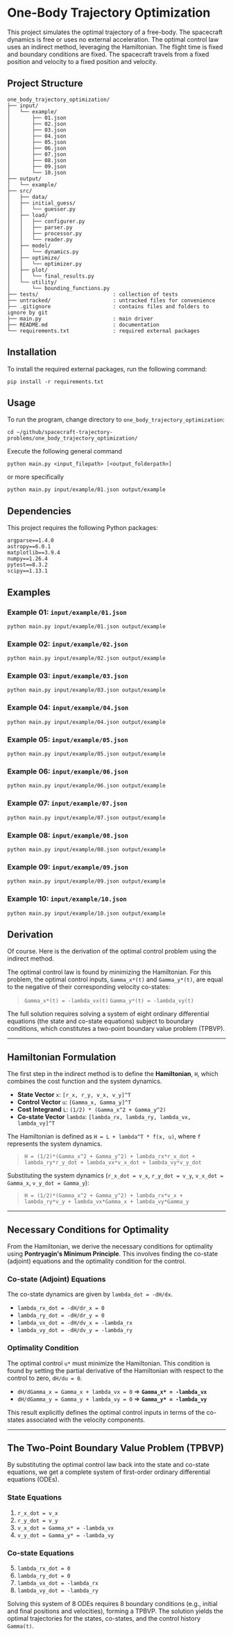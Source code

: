 # One-Body Trajectory Optimization

This project simulates the optimal trajectory of a free-body. The spacecraft dynamics is free or uses no external acceleration. The optimal control law uses an indirect method, leveraging the Hamiltonian. The flight time is fixed and boundary conditions are fixed. The spacecraft travels from a fixed position and velocity to a fixed position and velocity. 

## Project Structure

```
one_body_trajectory_optimization/
├── input/
│   └── example/
│       ├── 01.json
│       ├── 02.json
│       ├── 03.json
│       ├── 04.json
│       ├── 05.json
│       ├── 06.json
│       ├── 07.json
│       ├── 08.json
│       ├── 09.json
│       └── 10.json
├── output/
│   └── example/
├── src/
│   ├── data/
│   ├── initial_guess/
│   │   └── guesser.py
│   ├── load/
│   │   ├── configurer.py
│   │   ├── parser.py
│   │   ├── processor.py
│   │   └── reader.py
│   ├── model/
│   │   └── dynamics.py
│   ├── optimize/
│   │   └── optimizer.py
│   ├── plot/
│   │   └── final_results.py
│   └── utility/
│       └── bounding_functions.py
├── tests/                        : collection of tests
├── untracked/                    : untracked files for convenience
├── .gitignore                    : contains files and folders to ignore by git
├── main.py                       : main driver
├── README.md                     : documentation
└── requirements.txt              : required external packages
```

## Installation

To install the required external packages, run the following command:
```
pip install -r requirements.txt
```

## Usage

To run the program, change directory to `one_body_trajectory_optimization`:
```
cd ~/github/spacecraft-trajectory-problems/one_body_trajectory_optimization/
```
Execute the following general command
```
python main.py <input_filepath> [<output_folderpath>]
```
or more specifically
```
python main.py input/example/01.json output/example
```

## Dependencies

This project requires the following Python packages:
```
argparse==1.4.0
astropy==6.0.1
matplotlib==3.9.4
numpy==1.26.4
pytest==8.3.2
scipy==1.13.1
```

## Examples

### Example 01: `input/example/01.json`
```
python main.py input/example/01.json output/example
```

### Example 02: `input/example/02.json`
```
python main.py input/example/02.json output/example
```

### Example 03: `input/example/03.json`
```
python main.py input/example/03.json output/example
```

### Example 04: `input/example/04.json`
```
python main.py input/example/04.json output/example
```

### Example 05: `input/example/05.json`
```
python main.py input/example/05.json output/example
```

### Example 06: `input/example/06.json`
```
python main.py input/example/06.json output/example
```

### Example 07: `input/example/07.json`
```
python main.py input/example/07.json output/example
```

### Example 08: `input/example/08.json`
```
python main.py input/example/08.json output/example
```

### Example 09: `input/example/09.json`
```
python main.py input/example/09.json output/example
```

### Example 10: `input/example/10.json`
```
python main.py input/example/10.json output/example
```

## Derivation

Of course. Here is the derivation of the optimal control problem using the indirect method.

The optimal control law is found by minimizing the Hamiltonian. For this problem, the optimal control inputs, `Gamma_x*(t)` and `Gamma_y*(t)`, are equal to the negative of their corresponding velocity co-states:
> `Gamma_x*(t) = -lambda_vx(t)`
> `Gamma_y*(t) = -lambda_vy(t)`

The full solution requires solving a system of eight ordinary differential equations (the state and co-state equations) subject to boundary conditions, which constitutes a two-point boundary value problem (TPBVP).

---
## Hamiltonian Formulation
The first step in the indirect method is to define the **Hamiltonian**, `H`, which combines the cost function and the system dynamics.

* **State Vector** `x`: `[r_x, r_y, v_x, v_y]^T`
* **Control Vector** `u`: `[Gamma_x, Gamma_y]^T`
* **Cost Integrand** `L`: `(1/2) * (Gamma_x^2 + Gamma_y^2)`
* **Co-state Vector** `lambda`: `[lambda_rx, lambda_ry, lambda_vx, lambda_vy]^T`

The Hamiltonian is defined as `H = L + lambda^T * f(x, u)`, where `f` represents the system dynamics.

> `H = (1/2)*(Gamma_x^2 + Gamma_y^2) + lambda_rx*r_x_dot + lambda_ry*r_y_dot + lambda_vx*v_x_dot + lambda_vy*v_y_dot`

Substituting the system dynamics (`r_x_dot = v_x`, `r_y_dot = v_y`, `v_x_dot = Gamma_x`, `v_y_dot = Gamma_y`):

> `H = (1/2)*(Gamma_x^2 + Gamma_y^2) + lambda_rx*v_x + lambda_ry*v_y + lambda_vx*Gamma_x + lambda_vy*Gamma_y`

---
## Necessary Conditions for Optimality
From the Hamiltonian, we derive the necessary conditions for optimality using **Pontryagin's Minimum Principle**. This involves finding the co-state (adjoint) equations and the optimality condition for the control.

### Co-state (Adjoint) Equations
The co-state dynamics are given by `lambda_dot = -dH/dx`.

* `lambda_rx_dot = -dH/dr_x = 0`
* `lambda_ry_dot = -dH/dr_y = 0`
* `lambda_vx_dot = -dH/dv_x = -lambda_rx`
* `lambda_vy_dot = -dH/dv_y = -lambda_ry`

### Optimality Condition
The optimal control `u*` must minimize the Hamiltonian. This condition is found by setting the partial derivative of the Hamiltonian with respect to the control to zero, `dH/du = 0`.

* `dH/dGamma_x = Gamma_x + lambda_vx = 0`  => **`Gamma_x* = -lambda_vx`**
* `dH/dGamma_y = Gamma_y + lambda_vy = 0`  => **`Gamma_y* = -lambda_vy`**

This result explicitly defines the optimal control inputs in terms of the co-states associated with the velocity components.

---
## The Two-Point Boundary Value Problem (TPBVP)
By substituting the optimal control law back into the state and co-state equations, we get a complete system of first-order ordinary differential equations (ODEs).

### State Equations
1.  `r_x_dot = v_x`
2.  `r_y_dot = v_y`
3.  `v_x_dot = Gamma_x* = -lambda_vx`
4.  `v_y_dot = Gamma_y* = -lambda_vy`

### Co-state Equations
5.  `lambda_rx_dot = 0`
6.  `lambda_ry_dot = 0`
7.  `lambda_vx_dot = -lambda_rx`
8.  `lambda_vy_dot = -lambda_ry`

Solving this system of 8 ODEs requires 8 boundary conditions (e.g., initial and final positions and velocities), forming a TPBVP. The solution yields the optimal trajectories for the states, co-states, and the control history `Gamma(t)`.